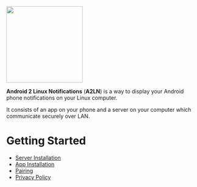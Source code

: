 <img src="https://raw.githubusercontent.com/patri9ck/a2ln-app/main/images/icon-transparent.png" height="200">

**Android 2 Linux Notifications** (**A2LN**) is a way to display your Android phone notifications on your Linux computer.

It consists of an app on your phone and a server on your computer which communicate securely over LAN.

# Getting Started
- [Server Installation](server.md)
- [App Installation](app.md)
- [Pairing](pairing.md)
- [Privacy Policy](privacy-policy.md)

